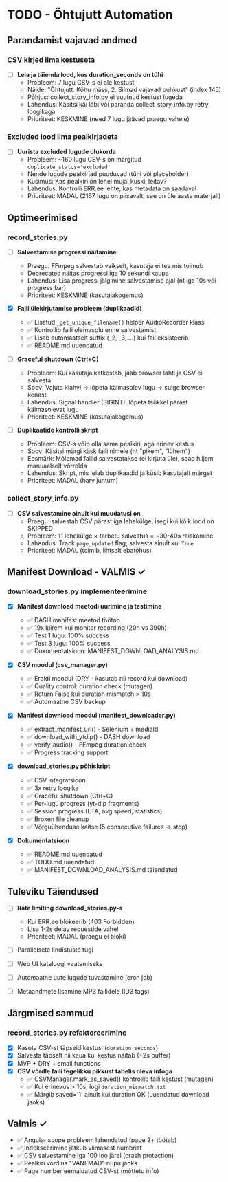 # TODO - Õhtujutt Automation

## Parandamist vajavad andmed

### CSV kirjed ilma kestuseta
- [ ] **Leia ja täienda lood, kus duration_seconds on tühi**
  - Probleem: 7 lugu CSV-s ei ole kestust
  - Näide: "Õhtujutt. Kõhu mäss, 2. Silmad vajavad puhkust" (index 145)
  - Põhjus: collect_story_info.py ei suutnud kestust lugeda
  - Lahendus: Käsitsi käi läbi või paranda collect_story_info.py retry loogikaga
  - Prioriteet: KESKMINE (need 7 lugu jäävad praegu vahele)

### Excluded lood ilma pealkirjadeta
- [ ] **Uurista excluded lugude olukorda**
  - Probleem: ~160 lugu CSV-s on märgitud `duplicate_status='excluded'`
  - Nende lugude pealkirjad puuduvad (tühi või placeholder)
  - Küsimus: Kas pealkiri on lehel mujal kuskil leitav?
  - Lahendus: Kontrolli ERR.ee lehte, kas metadata on saadaval
  - Prioriteet: MADAL (2167 lugu on piisavalt, see on üle aasta materjali)

## Optimeerimised

### record_stories.py
- [ ] **Salvestamise progressi näitamine**
  - Praegu: FFmpeg salvestab vaikselt, kasutaja ei tea mis toimub
  - Deprecated näitas progressi iga 10 sekundi kaupa
  - Lahendus: Lisa progressi jälgimine salvestamise ajal (nt iga 10s või progress bar)
  - Prioriteet: KESKMINE (kasutajakogemus)

- [x] **Faili ülekirjutamise probleem (duplikaadid)**
  - ✅ Lisatud `_get_unique_filename()` helper AudioRecorder klassi
  - ✅ Kontrollib faili olemasolu enne salvestamist
  - ✅ Lisab automaatselt suffix (_2, _3, ...) kui fail eksisteerib
  - ✅ README.md uuendatud

- [ ] **Graceful shutdown (Ctrl+C)**
  - Probleem: Kui kasutaja katkestab, jääb browser lahti ja CSV ei salvesta
  - Soov: Vajuta klahvi → lõpeta käimasolev lugu → sulge browser kenasti
  - Lahendus: Signal handler (SIGINT), lõpeta tsükkel pärast käimasolevat lugu
  - Prioriteet: KESKMINE (kasutajakogemus)

- [ ] **Duplikaatide kontrolli skript**
  - Probleem: CSV-s võib olla sama pealkiri, aga erinev kestus
  - Soov: Käsitsi märgi käsk faili nimele (nt "pikem", "lühem")
  - Eesmärk: Mõlemad failid salvestatakse (ei kirjuta üle), saab hiljem manuaalselt võrrelda
  - Lahendus: Skript, mis leiab duplikaadid ja küsib kasutajalt märget
  - Prioriteet: MADAL (harv juhtum)

### collect_story_info.py
- [ ] **CSV salvestamine ainult kui muudatusi on**
  - Praegu: salvestab CSV pärast iga lehekülge, isegi kui kõik lood on SKIPPED
  - Probleem: 11 lehekülge × tarbetu salvestus = ~30-40s raiskamine
  - Lahendus: Track `page_updated` flag, salvesta ainult kui `True`
  - Prioriteet: MADAL (toimib, lihtsalt ebatõhus)

## Manifest Download - VALMIS ✓

### download_stories.py implementeerimine
- [x] **Manifest download meetodi uurimine ja testimine**
  - ✅ DASH manifest meetod töötab
  - ✅ 19x kiirem kui monitor recording (20h vs 390h)
  - ✅ Test 1 lugu: 100% success
  - ✅ Test 3 lugu: 100% success
  - ✅ Dokumentatsioon: MANIFEST_DOWNLOAD_ANALYSIS.md

- [x] **CSV moodul (csv_manager.py)**
  - ✅ Eraldi moodul (DRY - kasutab nii record kui download)
  - ✅ Quality control: duration check (mutagen)
  - ✅ Return False kui duration mismatch > 10s
  - ✅ Automaatne CSV backup

- [x] **Manifest download moodul (manifest_downloader.py)**
  - ✅ extract_manifest_url() - Selenium + mediaId
  - ✅ download_with_ytdlp() - DASH download
  - ✅ verify_audio() - FFmpeg duration check
  - ✅ Progress tracking support

- [x] **download_stories.py põhiskript**
  - ✅ CSV integratsioon
  - ✅ 3x retry loogika
  - ✅ Graceful shutdown (Ctrl+C)
  - ✅ Per-lugu progress (yt-dlp fragments)
  - ✅ Session progress (ETA, avg speed, statistics)
  - ✅ Broken file cleanup
  - ✅ Võrguühenduse kaitse (5 consecutive failures → stop)

- [x] **Dokumentatsioon**
  - ✅ README.md uuendatud
  - ✅ TODO.md uuendatud
  - ✅ MANIFEST_DOWNLOAD_ANALYSIS.md täiendatud

## Tuleviku Täiendused

- [ ] **Rate limiting download_stories.py-s**
  - Kui ERR.ee blokeerib (403 Forbidden)
  - Lisa 1-2s delay requestide vahel
  - Prioriteet: MADAL (praegu ei bloki)

- [ ] Parallelsete lindistuste tugi
- [ ] Web UI kataloogi vaatamiseks
- [ ] Automaatne uute lugude tuvastamine (cron job)
- [ ] Metaandmete lisamine MP3 failidele (ID3 tags)

## Järgmised sammud

### record_stories.py refaktoreerimine
- [x] Kasuta CSV-st täpseid kestusi (`duration_seconds`)
- [x] Salvesta täpselt nii kaua kui kestus näitab (+2s buffer)
- [x] MVP + DRY + small functions
- [x] **CSV võrdle faili tegelikku pikkust tabelis oleva infoga**
  - ✅ CSVManager.mark_as_saved() kontrollib faili kestust (mutagen)
  - ✅ Kui erinevus > 10s, logi `duration_mismatch.txt`
  - ✅ Märgib saved='1' ainult kui duration OK (uuendatud download jaoks)

## Valmis ✓

- ✅ Angular scope probleem lahendatud (page 2+ töötab)
- ✅ Indekseerimine jätkub viimasest numbrist
- ✅ CSV salvestamine iga 100 loo järel (crash protection)
- ✅ Pealkiri võrdlus "VANEMAD" nupu jaoks
- ✅ Page number eemaldatud CSV-st (mõttetu info)
